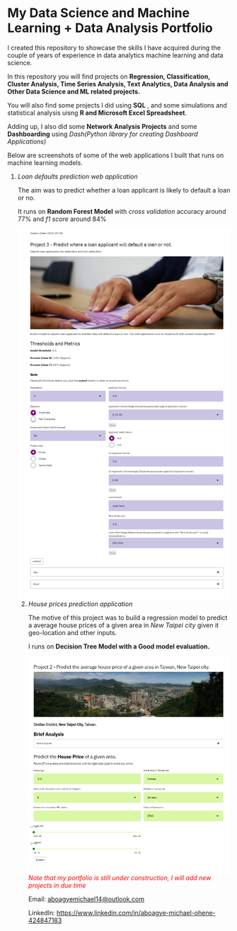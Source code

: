 <h1>My Data Science and Machine Learning  + Data Analysis Portfolio</h1>

I created this repository to showcase the skills I have acquired during the couple of years of experience in data analytics machine learning and data science.

In this repository you will find projects on **Regression, Classification, Cluster Analysis, Time Series Analysis, Text Analytics, Data Analysis and Other Data Science and ML related projects.**

You will also find some projects I did using **SQL** , and some simulations and statistical analysis uisng **R and  Microsoft Excel Spreadsheet**.

Adding up, I also did some **Network Analysis Projects** and some **Dashboarding** using *Dash(Python library for creating Dashboard Applications)*



Below are screenshots of some of the web applications I built that runs on machine learning models.

1. *Loan defaults prediction web application*

   The aim was to predict whether a loan applicant  is likely to default a loan or no.

   It runs on **Random Forest Model** with *cross validation* accuracy around 77% and  *f1 score* around 84%

   <img src= 'screenshots/loan.png' align='right'>

   2. *House prices prediction application*

      The motive of this project was to build a regression model to predict a average house prices of a given area in *New Taipei city* given it geo-location and other inputs.

      I runs on **Decision Tree Model with a Good model evaluation.**

      <img src= 'screenshots/valuation.png' align='left'>

      <font color='red'> <i>Note that my portfolio is still under construction, I will add new projects in due time</i></font>

      

      Email: aboagyemichael14@outlook.com

      LinkedIn: https://www.linkedin.com/in/aboagye-michael-ohene-424847183

      

       

      

   